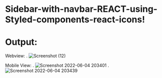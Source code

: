 # Sidebar-with-navbar-REACT-using-Styled-components-react-icons!

# Output:

Webview:
.
![Screenshot (12)](https://user-images.githubusercontent.com/59218362/171950840-0fe45e65-780d-4f7b-b540-40bc66102c21.png)

Mobile View:
.
![Screenshot 2022-06-04 203401](https://user-images.githubusercontent.com/59218362/172007115-7b2b57b2-866b-4e17-a483-b81039f7644e.png)
.
![Screenshot 2022-06-04 203439](https://user-images.githubusercontent.com/59218362/172007125-3c32e977-a073-4c91-965f-29a5b7601b73.png)
